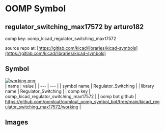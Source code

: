 # OOMP Symbol  
## regulator_switching_max17572  by arturo182  
  
oomp key: oomp_kicad_regulator_switching_max17572  
  
source repo at: [https://gitlab.com/kicad/libraries/kicad-symbols](https://gitlab.com/kicad/libraries/kicad-symbols)  
## Symbol  
  
[![working.png](working_600.png)](working.png)  
| name | value | 
| --- | --- | 
| symbol name | Regulator_Switching | 
| library name | Regulator_Switching | 
| oomp key | oomp_kicad_regulator_switching_max17572 | 
| oomp bot github | https://github.com/oomlout/oomlout_oomp_symbol_bot/tree/main/kicad_regulator_switching_max17572/working | 
## Images  

